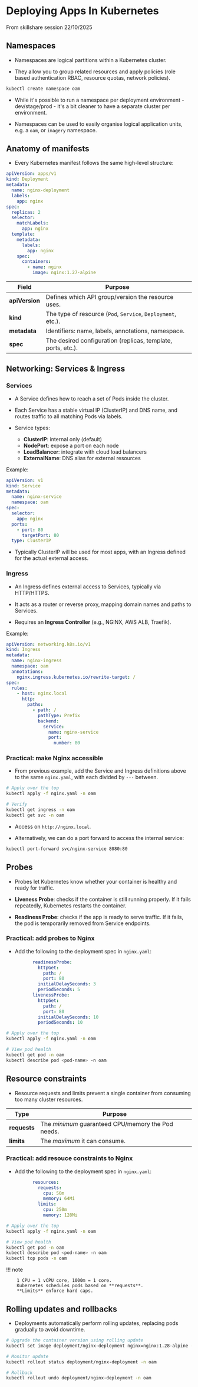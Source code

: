 # Deploying Apps In Kubernetes

From skillshare session 22/10/2025

## Namespaces

- Namespaces are logical partitions within a Kubernetes cluster.

- They allow you to group related resources and apply policies
  (role based authentication RBAC, resource quotas, network policies).

```bash
kubectl create namespace oam
```

- While it's possible to run a namespace per deployment
  environment - dev/stage/prod - it's a bit cleaner to
  have a separate cluster per environment.

- Namespaces can be used to easily organise logical
  application units, e.g. a `oam`, or `imagery` namespace.

## Anatomy of manifests

- Every Kubernetes manifest follows the same high-level structure:

```yaml
apiVersion: apps/v1
kind: Deployment
metadata:
  name: nginx-deployment
  labels:
    app: nginx
spec:
  replicas: 2
  selector:
    matchLabels:
      app: nginx
  template:
    metadata:
      labels:
        app: nginx
    spec:
      containers:
        - name: nginx
          image: nginx:1.27-alpine
```

| Field          | Purpose                                                      |
| -------------- | ------------------------------------------------------------ |
| **apiVersion** | Defines which API group/version the resource uses.           |
| **kind**       | The type of resource (`Pod`, `Service`, `Deployment`, etc.). |
| **metadata**   | Identifiers: name, labels, annotations, namespace.           |
| **spec**       | The desired configuration (replicas, template, ports, etc.). |

## Networking: Services & Ingress

### Services

- A Service defines how to reach a set of Pods inside the cluster.

- Each Service has a stable virtual IP (ClusterIP) and DNS name,
  and routes traffic to all matching Pods via labels.

- Service types:
  - **ClusterIP**: internal only (default)
  - **NodePort**: expose a port on each node
  - **LoadBalancer**: integrate with cloud load balancers
  - **ExternalName**: DNS alias for external resources

Example:

```yaml
apiVersion: v1
kind: Service
metadata:
  name: nginx-service
  namespace: oam
spec:
  selector:
    app: nginx
  ports:
    - port: 80
      targetPort: 80
  type: ClusterIP
```

- Typically ClusterIP will be used for most apps, with
  an Ingress defined for the actual external access.

### Ingress

- An Ingress defines external access to Services, typically via HTTP/HTTPS.

- It acts as a router or reverse proxy, mapping domain names and paths to Services.

- Requires an **Ingress Controller** (e.g., NGINX, AWS ALB, Traefik).

Example:

```yaml
apiVersion: networking.k8s.io/v1
kind: Ingress
metadata:
  name: nginx-ingress
  namespace: oam
  annotations:
    nginx.ingress.kubernetes.io/rewrite-target: /
spec:
  rules:
    - host: nginx.local
      http:
        paths:
          - path: /
            pathType: Prefix
            backend:
              service:
                name: nginx-service
                port:
                  number: 80
```

### Practical: make Nginx accessible

- From previous example, add the Service and Ingress definitions
  above to the same `nginx.yaml`, with each divided by `---` between.

```bash
# Apply over the top
kubectl apply -f nginx.yaml -n oam

# Verify
kubectl get ingress -n oam
kubectl get svc -n oam
```

- Access on `http://nginx.local`.

- Alternatively, we can do a port forward to access the internal
  service:

```bash
kubectl port-forward svc/nginx-service 8080:80
```

## Probes

- Probes let Kubernetes know whether your container is healthy
  and ready for traffic.

- **Liveness Probe**: checks if the container is still running
  properly. If it fails repeatedly, Kubernetes restarts the
  container.

- **Readiness Probe**: checks if the app is ready to serve traffic.
  If it fails, the pod is temporarily removed from Service endpoints.

### Practical: add probes to Nginx

- Add the following to the deployment spec in
  `nginx.yaml`:

```yaml
          readinessProbe:
            httpGet:
              path: /
              port: 80
            initialDelaySeconds: 3
            periodSeconds: 5
          livenessProbe:
            httpGet:
              path: /
              port: 80
            initialDelaySeconds: 10
            periodSeconds: 10
```

```bash
# Apply over the top
kubectl apply -f nginx.yaml -n oam

# View pod health
kubectl get pod -n oam
kubectl describe pod <pod-name> -n oam
```


## Resource constraints

- Resource requests and limits prevent a single container
  from consuming too many cluster resources.

| Type         | Purpose                                            |
| ------------ | -------------------------------------------------- |
| **requests** | The *minimum* guaranteed CPU/memory the Pod needs. |
| **limits**   | The *maximum* it can consume.                      |

### Practical: add resouce constraints to Nginx

- Add the following to the deployment spec in
  `nginx.yaml`:

```yaml
          resources:
            requests:
              cpu: 50m
              memory: 64Mi
            limits:
              cpu: 250m
              memory: 128Mi
```

```bash
# Apply over the top
kubectl apply -f nginx.yaml -n oam

# View pod health
kubectl get pod -n oam
kubectl describe pod <pod-name> -n oam
kubectl top pods -n oam
```

!!! note

        1 CPU = 1 vCPU core, 1000m = 1 core.
        Kubernetes schedules pods based on **requests**.
        **Limits** enforce hard caps.

## Rolling updates and rollbacks

- Deployments automatically perform rolling updates,
  replacing pods gradually to avoid downtime.

```bash
# Upgrade the container version using rolling update
kubectl set image deployment/nginx-deployment nginx=nginx:1.28-alpine -n oam

# Monitor update
kubectl rollout status deployment/nginx-deployment -n oam

# Rollback
kubectl rollout undo deployment/nginx-deployment -n oam
```
